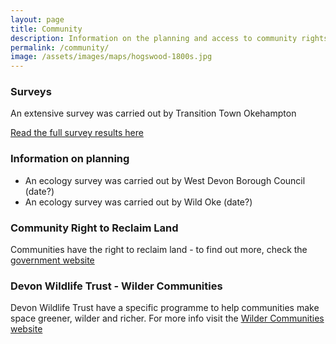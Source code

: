 ```yaml
---
layout: page
title: Community
description: Information on the planning and access to community rights for Hog's Wood, Okehampton
permalink: /community/
image: /assets/images/maps/hogswood-1800s.jpg
---
```


### Surveys

An extensive survey was carried out by Transition Town Okehampton

[Read the full survey results here](/surveys)

### Information on planning

* An ecology survey was carried out by West Devon Borough Council (date?)
* An ecology survey was carried out by Wild Oke (date?)

### Community Right to Reclaim Land

Communities have the right to reclaim land - to find out more, check the [government website](https://www.gov.uk/government/publications/youve-got-the-power-a-quick-and-simple-guide-to-community-rights/youve-got-the-power-a-quick-and-simple-guide-to-community-rights#community-right-to-reclaim-land)

### Devon Wildlife Trust - Wilder Communities

Devon Wildlife Trust have a specific programme to help communities make space greener, wilder and richer. 
For more info visit the [Wilder Communities website](https://www.devonwildlifetrust.org/wilder-communities)
